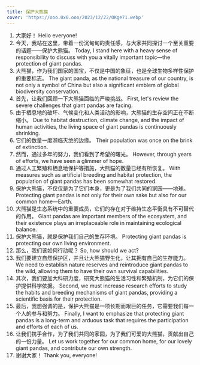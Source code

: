 ```yaml
---
title: 保护大熊猫
cover: 'https://ooo.0x0.ooo/2023/12/22/OKge71.webp'
---
```

1. 大家好！ Hello everyone!
2. 今天，我站在这里，带着一份沉甸甸的责任感，与大家共同探讨一个至关重要的话题——保护大熊猫。 Today, I stand here with a heavy sense of responsibility to discuss with you a vitally important topic—the protection of giant pandas.
3. 大熊猫，作为我们国家的国宝，不仅是中国的象征，也是全球生物多样性保护的重要标志。 The giant panda, as the national treasure of our country, is not only a symbol of China but also a significant emblem of global biodiversity conservation.
4. 首先，让我们回顾一下大熊猫面临的严峻挑战。 First, let's review the severe challenges that giant pandas are facing.
5. 由于栖息地的破坏、气候变化和人类活动的影响，大熊猫的生存空间正在不断缩小。 Due to habitat destruction, climate change, and the impact of human activities, the living space of giant pandas is continuously shrinking.
6. 它们的数量一度濒临灭绝的边缘。 Their population was once on the brink of extinction.
7. 然而，通过多年的努力，我们看到了希望的曙光。 However, through years of efforts, we have seen a glimmer of hope.
8. 通过人工繁殖和栖息地保护等措施，大熊猫的数量已经有所恢复。 With measures such as artificial breeding and habitat protection, the population of giant pandas has been somewhat restored.
9. 保护大熊猫，不仅仅是为了它们本身，更是为了我们共同的家园——地球。 Protecting giant pandas is not only for their own sake but also for our common home—Earth.
10. 大熊猫是生态系统中的重要成员，它们的存在对于维持生态平衡具有不可替代的作用。 Giant pandas are important members of the ecosystem, and their existence plays an irreplaceable role in maintaining ecological balance.
11. 保护大熊猫，就是保护我们自己的生存环境。 Protecting giant pandas is protecting our own living environment.
12. 那么，我们该如何行动呢？ So, how should we act?
13. 我们要建立自然保护区，并且让大熊猫野生化，让其拥有自己的生存能力。 We need to establish nature reserves and reintroduce giant pandas to the wild, allowing them to have their own survival capabilities.
14. 其次，我们要加大科研力度，研究大熊猫的生活习性和繁殖机制，为它们的保护提供科学依据。 Second, we must increase research efforts to study the habits and breeding mechanisms of giant pandas, providing a scientific basis for their protection.
15. 最后，我想强调的是，保护大熊猫是一项长期而艰巨的任务，它需要我们每一个人的参与和努力。 Finally, I want to emphasize that protecting giant pandas is a long-term and arduous task that requires the participation and efforts of each of us.
16. 让我们携手合作，为了我们共同的家园，为了我们可爱的大熊猫，贡献出自己的一份力量。 Let us work together for our common home, for our lovely giant pandas, and contribute our own strength.
17. 谢谢大家！ Thank you, everyone!